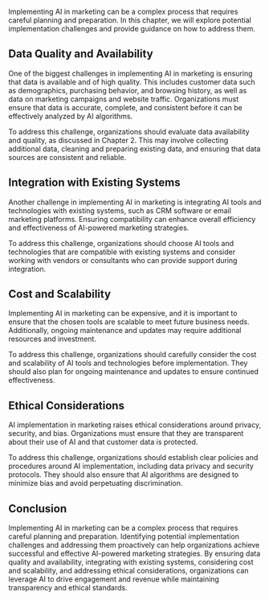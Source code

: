 
Implementing AI in marketing can be a complex process that requires careful planning and preparation. In this chapter, we will explore potential implementation challenges and provide guidance on how to address them.

Data Quality and Availability
-----------------------------

One of the biggest challenges in implementing AI in marketing is ensuring that data is available and of high quality. This includes customer data such as demographics, purchasing behavior, and browsing history, as well as data on marketing campaigns and website traffic. Organizations must ensure that data is accurate, complete, and consistent before it can be effectively analyzed by AI algorithms.

To address this challenge, organizations should evaluate data availability and quality, as discussed in Chapter 2. This may involve collecting additional data, cleaning and preparing existing data, and ensuring that data sources are consistent and reliable.

Integration with Existing Systems
---------------------------------

Another challenge in implementing AI in marketing is integrating AI tools and technologies with existing systems, such as CRM software or email marketing platforms. Ensuring compatibility can enhance overall efficiency and effectiveness of AI-powered marketing strategies.

To address this challenge, organizations should choose AI tools and technologies that are compatible with existing systems and consider working with vendors or consultants who can provide support during integration.

Cost and Scalability
--------------------

Implementing AI in marketing can be expensive, and it is important to ensure that the chosen tools are scalable to meet future business needs. Additionally, ongoing maintenance and updates may require additional resources and investment.

To address this challenge, organizations should carefully consider the cost and scalability of AI tools and technologies before implementation. They should also plan for ongoing maintenance and updates to ensure continued effectiveness.

Ethical Considerations
----------------------

AI implementation in marketing raises ethical considerations around privacy, security, and bias. Organizations must ensure that they are transparent about their use of AI and that customer data is protected.

To address this challenge, organizations should establish clear policies and procedures around AI implementation, including data privacy and security protocols. They should also ensure that AI algorithms are designed to minimize bias and avoid perpetuating discrimination.

Conclusion
----------

Implementing AI in marketing can be a complex process that requires careful planning and preparation. Identifying potential implementation challenges and addressing them proactively can help organizations achieve successful and effective AI-powered marketing strategies. By ensuring data quality and availability, integrating with existing systems, considering cost and scalability, and addressing ethical considerations, organizations can leverage AI to drive engagement and revenue while maintaining transparency and ethical standards.
